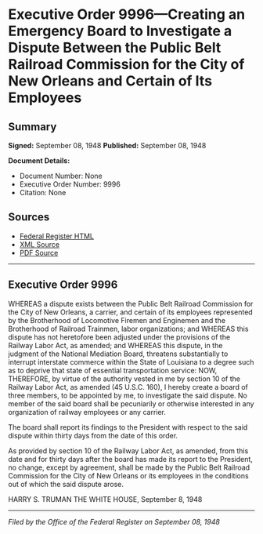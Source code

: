 # Executive Order 9996—Creating an Emergency Board to Investigate a Dispute Between the Public Belt Railroad Commission for the City of New Orleans and Certain of Its Employees

## Summary

**Signed:** September 08, 1948
**Published:** September 08, 1948

**Document Details:**
- Document Number: None
- Executive Order Number: 9996
- Citation: None

## Sources
- [Federal Register HTML](https://www.presidency.ucsb.edu/documents/executive-order-9996-creating-emergency-board-investigate-dispute-between-the-public-belt)
- [XML Source](None)
- [PDF Source](None)

---

## Executive Order 9996

WHEREAS a dispute exists between the Public Belt Railroad Commission for the City of New Orleans, a carrier, and certain of its employees represented by the Brotherhood of Locomotive Firemen and Enginemen and the Brotherhood of Railroad Trainmen, labor organizations; and
WHEREAS this dispute has not heretofore been adjusted under the provisions of the Railway Labor Act, as amended; and
WHEREAS this dispute, in the judgment of the National Mediation Board, threatens substantially to interrupt interstate commerce within the State of Louisiana to a degree such as to deprive that state of essential transportation service:
NOW, THEREFORE, by virtue of the authority vested in me by section 10 of the Railway Labor Act, as amended (45 U.S.C. 160), I hereby create a board of three members, to be appointed by me, to investigate the said dispute. No member of the said board shall be pecuniarily or otherwise interested in any organization of railway employees or any carrier.

The board shall report its findings to the President with respect to the said dispute within thirty days from the date of this order.

As provided by section 10 of the Railway Labor Act, as amended, from this date and for thirty days after the board has made its report to the President, no change, except by agreement, shall be made by the Public Belt Railroad Commission for the City of New Orleans or its employees in the conditions out of which the said dispute arose.

HARRY S. TRUMAN
THE WHITE HOUSE,
September 8, 1948

---

*Filed by the Office of the Federal Register on September 08, 1948*

